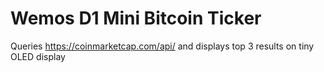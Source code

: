 # Wemos D1 Mini Bitcoin Ticker

Queries https://coinmarketcap.com/api/ and displays top 3 results on tiny OLED display


